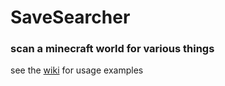 # SaveSearcher

### scan a minecraft world for various things

see the [wiki](https://github.com/DaMatrix/SaveSearcher/wiki/Usage) for usage examples
